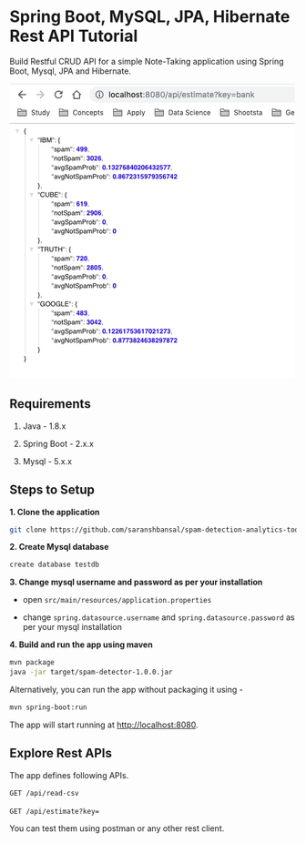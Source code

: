 # Spring Boot, MySQL, JPA, Hibernate Rest API Tutorial

Build Restful CRUD API for a simple Note-Taking application using Spring Boot, Mysql, JPA and Hibernate.


![alt text](https://github.com/saranshbansal/spam-detection-analytics-tool/blob/master/img.png?raw=true)

## Requirements

1. Java - 1.8.x

2. Spring Boot - 2.x.x

3. Mysql - 5.x.x

## Steps to Setup

**1. Clone the application**

```bash
git clone https://github.com/saranshbansal/spam-detection-analytics-tool.git
```

**2. Create Mysql database**
```bash
create database testdb
```

**3. Change mysql username and password as per your installation**

+ open `src/main/resources/application.properties`

+ change `spring.datasource.username` and `spring.datasource.password` as per your mysql installation

**4. Build and run the app using maven**

```bash
mvn package
java -jar target/spam-detector-1.0.0.jar
```

Alternatively, you can run the app without packaging it using -

```bash
mvn spring-boot:run
```

The app will start running at <http://localhost:8080>.

## Explore Rest APIs

The app defines following APIs.

    GET /api/read-csv
    
    GET /api/estimate?key=
    

You can test them using postman or any other rest client.
